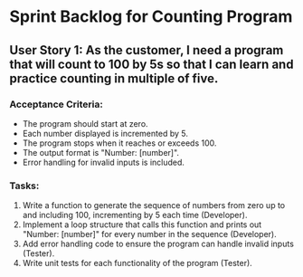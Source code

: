 # Sprint Backlog for Counting Program

## User Story 1: As the customer, I need a program that will count to 100 by 5s so that I can learn and practice counting in multiple of five.
### Acceptance Criteria:
- The program should start at zero.
- Each number displayed is incremented by 5.
- The program stops when it reaches or exceeds 100.
- The output format is "Number: [number]".
- Error handling for invalid inputs is included.

### Tasks:
1. Write a function to generate the sequence of numbers from zero up to and including 100, incrementing by 5 each time (Developer).
2. Implement a loop structure that calls this function and prints out "Number: [number]" for every number in the sequence (Developer).
3. Add error handling code to ensure the program can handle invalid inputs (Tester).
4. Write unit tests for each functionality of the program (Tester).
